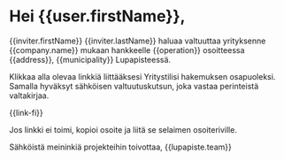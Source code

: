 # Hei {{user.firstName}},

{{inviter.firstName}} {{inviter.lastName}} haluaa valtuuttaa yrityksenne {{company.name}} mukaan hankkeelle {{operation}} osoitteessa {{address}}, {{municipality}} Lupapisteess&auml;.

Klikkaa alla olevaa linkki&auml; liitt&auml;&auml;ksesi Yritystilisi hakemuksen osapuoleksi. Samalla hyv&auml;ksyt s&auml;hk&ouml;isen valtuutuskutsun, joka vastaa perinteist&auml; valtakirjaa.

{{link-fi}}

Jos linkki ei toimi, kopioi osoite ja liit&auml; se selaimen osoiteriville.          

S&auml;hk&ouml;ist&auml; meininki&auml; projekteihin toivottaa,
{{lupapiste.team}}